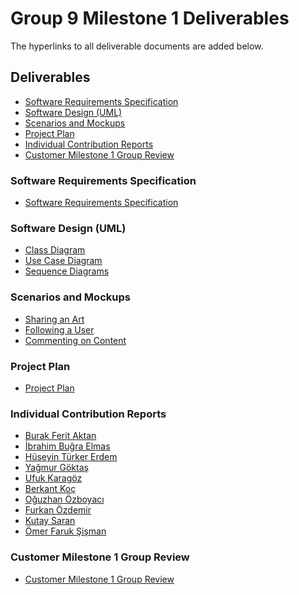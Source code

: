 # Group 9 Milestone 1 Deliverables
The hyperlinks to all deliverable documents are added below.

## Deliverables
* [Software Requirements Specification](https://github.com/bounswe/bounswe2022group9/blob/master/deliverables/CMPE451_Customer_Presentation_Milestone_1/Deliverables.md#software-requirements-specification)
* [Software Design (UML)](https://github.com/bounswe/bounswe2022group9/blob/master/deliverables/CMPE451_Customer_Presentation_Milestone_1/Deliverables.md#software-design-uml)
* [Scenarios and Mockups](https://github.com/bounswe/bounswe2022group9/blob/master/deliverables/CMPE451_Customer_Presentation_Milestone_1/Deliverables.md#scenarios-and-mockups)
* [Project Plan](https://github.com/bounswe/bounswe2022group9/blob/master/deliverables/CMPE451_Customer_Presentation_Milestone_1/Deliverables.md#project-plan)
* [Individual Contribution Reports](https://github.com/bounswe/bounswe2022group9/blob/master/deliverables/CMPE451_Customer_Presentation_Milestone_1/Deliverables.md#individual-contribution-reports)
* [Customer Milestone 1 Group Review](https://github.com/bounswe/bounswe2022group9/blob/master/deliverables/CMPE451_Customer_Presentation_Milestone_1/Deliverables.md#customer-milestone-1-group-review)

### Software Requirements Specification
* [Software Requirements Specification](https://github.com/bounswe/bounswe2022group9/wiki/Requirement-Analysis)

### Software Design (UML)
* [Class Diagram](https://github.com/bounswe/bounswe2022group9/wiki/Class-Diagram)
* [Use Case Diagram](https://github.com/bounswe/bounswe2022group9/wiki/Use-Case-Diagram)
* [Sequence Diagrams](https://github.com/bounswe/bounswe2022group9/wiki/Sequence-Diagrams)

### Scenarios and Mockups
* [Sharing an Art](https://github.com/bounswe/bounswe2022group9/wiki/%22Sharing-an-art%22)
* [Following a User](https://github.com/bounswe/bounswe2022group9/wiki/Following-a-User)
* [Commenting on Content](https://github.com/bounswe/bounswe2022group9/wiki/%22Commenting-on-content%22-scenario)

### Project Plan
* [Project Plan](https://github.com/bounswe/bounswe2022group9/tree/master/resources)

### Individual Contribution Reports
* [Burak Ferit Aktan](https://github.com/bounswe/bounswe2022group9/blob/master/deliverables/CMPE451_Customer_Presentation_Milestone_1/individual_contributions_reports/Burak_Ferit_Aktan.md)
* [İbrahim Buğra Elmas](https://github.com/bounswe/bounswe2022group9/blob/master/deliverables/CMPE451_Customer_Presentation_Milestone_1/individual_contributions_reports/%C4%B0brahim_Bu%C4%9Fra_Elmas.md)
* [Hüseyin Türker Erdem]()
* [Yağmur Göktaş]()
* [Ufuk Karagöz]()
* [Berkant Koç]()
* [Oğuzhan Özboyacı]()
* [Furkan Özdemir]()
* [Kutay Saran]()
* [Ömer Faruk Şişman](https://github.com/bounswe/bounswe2022group9/blob/master/deliverables/CMPE451_Customer_Presentation_Milestone_1/individual_contributions_reports/Omer_Faruk_Sisman.md)

### Customer Milestone 1 Group Review
* [Customer Milestone 1 Group Review](https://github.com/bounswe/bounswe2022group9/blob/master/deliverables/CMPE451_Customer_Presentation_Milestone_1/Milestone-Group-Review.md)
